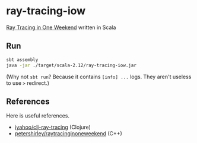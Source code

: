 # ray-tracing-iow

[Ray Tracing in One Weekend](http://in1weekend.blogspot.jp/2016/01/ray-tracing-in-one-weekend.html) written in Scala

## Run

```bash
sbt assembly
java -jar ./target/scala-2.12/ray-tracing-iow.jar
```

(Why not `sbt run`? Because it contains `[info] ...` logs. They aren't useless to use `>` redirect.)

## References

Here is useful references.

* [iyahoo/clj-ray-tracing](https://github.com/iyahoo/clj-ray-tracing) (Clojure)
* [petershirley/raytracinginoneweekend](https://github.com/petershirley/raytracinginoneweekend) (C++)